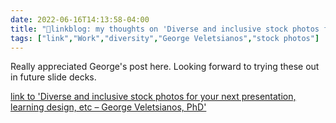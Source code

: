 ```yaml
---
date: 2022-06-16T14:13:58-04:00
title: "🔗linkblog: my thoughts on 'Diverse and inclusive stock photos for your next presentation, learning design, etc – George Veletsianos, PhD'"
tags: ["link","Work","diversity","George Veletsianos","stock photos"]
---
```

Really appreciated George's post here. Looking forward to trying these out in future slide decks.
 

[link to 'Diverse and inclusive stock photos for your next presentation, learning design, etc – George Veletsianos, PhD'](https://www.veletsianos.com/2022/06/15/diverse-and-inclusive-stock-photos-for-your-next-presentation-learning-design-etc/?utm_source=rss)
